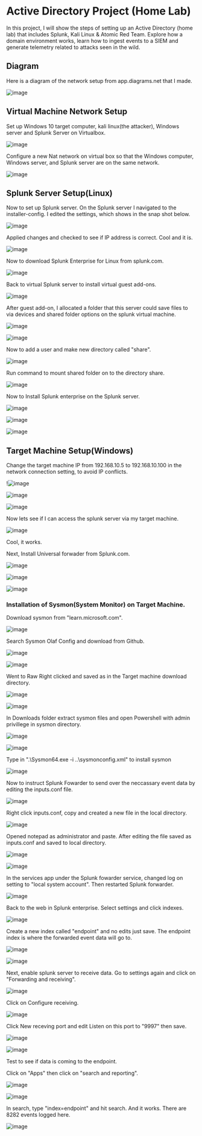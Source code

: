 # Active Directory Project (Home Lab)

In this project, I will show the steps of setting up an Active Directory (home lab) that includes Splunk, Kali Linux & Atomic Red Team. Explore how a domain environment works, learn how to ingest events to a SIEM and generate telemetry related to attacks seen in the wild. 

## Diagram
Here is a diagram of the network setup from app.diagrams.net that I made.

![image](https://github.com/user-attachments/assets/8018ec8f-716d-413f-be4c-34c0df14e771)

## Virtual Machine Network Setup 

Set up Windows 10 target computer, kali linux(the attacker), Windows server and Splunk Server on Virtualbox.

![image](https://github.com/user-attachments/assets/5e3e3706-9180-480b-82ce-62c27a2d92b9)

Configure a new Nat network on virtual box so that the Windows computer, Windows server, and Splunk server are on the same network.

![image](https://github.com/user-attachments/assets/f51f7552-806a-4d50-bec0-cd9650bdab92)

## Splunk Server Setup(Linux)

Now to set up Splunk server. On the Splunk server I navigated to the installer-config. I edited the settings, which shows in the snap shot below.

![image](https://github.com/user-attachments/assets/d5768229-0809-43b5-80b6-062e7a771732)

Applied changes and checked to see if IP address is correct. Cool and it is.

![image](https://github.com/user-attachments/assets/ac6ca9a4-0417-4f43-aab4-321718c63886)

Now to download Splunk Enterprise for Linux from splunk.com.

![image](https://github.com/user-attachments/assets/9a18e0e9-dac9-4b2e-8487-117751cb2ba0)

Back to virtual Splunk server to install virtual guest add-ons.

![image](https://github.com/user-attachments/assets/4c04ff1b-0621-4d05-900e-825e790e3be3)

After guest add-on, I allocated a folder that this server could save files to via devices and shared folder options on the splunk virtual machine.

![image](https://github.com/user-attachments/assets/a8ccd8c9-b90d-470d-8b04-1e4cbcfdb798)

![image](https://github.com/user-attachments/assets/7243eb8a-eb7e-4776-aa04-35d35aed8fe2)

Now to add a user and make new directory called "share".

![image](https://github.com/user-attachments/assets/60996fa7-0113-4822-86d9-59359331908d)

Run command to mount shared folder on to the directory share.

![image](https://github.com/user-attachments/assets/2c0d62d8-ab1e-499d-8539-1b7e23f7fece)

Now to Install Splunk enterprise on the Splunk server.

![image](https://github.com/user-attachments/assets/29b10271-e945-407b-a9c0-64ef7b1ad77a)

![image](https://github.com/user-attachments/assets/f778acce-27f8-43b2-9816-6dab5f4bf71f)

![image](https://github.com/user-attachments/assets/350da1e9-958d-4946-8058-134c3df3dcda)

## Target Machine Setup(Windows)

Change the target machine IP from 192.168.10.5 to 192.168.10.100 in the network connection setting, to avoid IP conflicts. 

!![image](https://github.com/user-attachments/assets/4705f5b4-4b75-4c6f-9f50-27e71c948a8d)

![image](https://github.com/user-attachments/assets/ddc0cccb-e55c-4001-b503-ba3bd8e651f8)

![image](https://github.com/user-attachments/assets/82484f83-1ae8-47fb-9ca0-10a0ef9adcdc)

Now lets see if I can access the splunk server via my target machine. 

![image](https://github.com/user-attachments/assets/b9e3d78b-2630-472f-949f-444c31aee777)

Cool, it works.

Next, Install Universal forwader from Splunk.com.

![image](https://github.com/user-attachments/assets/e0c05d0b-4753-4a65-bd2a-995f206c5bd7)

![image](https://github.com/user-attachments/assets/6733f057-95ea-453b-9249-253ab4c2628c)

![image](https://github.com/user-attachments/assets/22ac575b-fe9b-4604-ad77-09874271ea60)

### Installation of Sysmon(System Monitor) on Target Machine.

Download sysmon from "learn.microsoft.com".

![image](https://github.com/user-attachments/assets/d97c7f3b-296f-448a-96b0-41e39cd39f56)

Search Sysmon Olaf Config and download from Github.

![image](https://github.com/user-attachments/assets/520d90e8-e71c-4bef-9603-81b4d2e4020e)

![image](https://github.com/user-attachments/assets/5a23f674-cebd-40e5-bdff-b88cbcbbc98c)

Went to Raw Right clicked and saved as in the Target machine download directory.

![image](https://github.com/user-attachments/assets/1e36a25d-fc74-4494-b937-ba1317d5bfa4)

![image](https://github.com/user-attachments/assets/766578b3-a029-4e2c-b0ee-058a71c1295a)

In Downloads folder extract sysmon files and open Powershell with admin privillege in sysmon directory.

![image](https://github.com/user-attachments/assets/558fce9a-9b68-4c5a-843c-86807d444f63)

![image](https://github.com/user-attachments/assets/7a0961a9-02f6-4f81-9912-d0888d0b8ad9)

Type in ".\Sysmon64.exe -i ..\sysmonconfig.xml"  to install sysmon 

![image](https://github.com/user-attachments/assets/4a5f6f38-b3cc-4854-9f44-d32e6c6cc109)

Now to instruct Splunk Fowarder to send over the neccassary event data by editing the inputs.conf file.

![image](https://github.com/user-attachments/assets/ea894714-81b9-4f7d-a370-42188c145086)

Right click inputs.conf, copy and created a new file in the local directory.

![image](https://github.com/user-attachments/assets/a56d9a3c-5bfe-4ab2-b285-6f70fec30e04)

Opened notepad as administrator and paste. After editing the file saved as inputs.conf and saved to local directory.

![image](https://github.com/user-attachments/assets/e0c02761-b7ed-4390-8b89-c847b372b566)

![image](https://github.com/user-attachments/assets/f5cde17b-395c-4d1a-b1de-119acea568b1)

In the services app under the Splunk fowarder service, changed log on setting to "local system account". Then restarted Splunk forwarder.

![image](https://github.com/user-attachments/assets/3b29107e-bcd6-48e8-af57-02e45efa6fcf)

Back to the web in Splunk enterprise. Select settings and click indexes.

![image](https://github.com/user-attachments/assets/9564f6ce-f9bf-49a6-ac03-3a68005f2915)

Create a new index called "endpoint" and no edits just save. The endpoint index is where the forwarded event data will go to. 

![image](https://github.com/user-attachments/assets/c57c8233-9683-406b-bece-3f64f65acd38)

![image](https://github.com/user-attachments/assets/6eaca479-badd-49db-ad83-0b003260cbd2)

Next, enable splunk server to receive data. Go to settings again and click on "Forwarding and receiving". 

![image](https://github.com/user-attachments/assets/88175aac-5f2d-4304-a1dc-2b3229b2df3d)

Click on Configure receiving.

![image](https://github.com/user-attachments/assets/92547e8c-6f8e-4583-ba47-5ca82f400d55)

Click New receving port and edit Listen on this port to "9997" then save.

![image](https://github.com/user-attachments/assets/b2821b18-7385-4929-ae9d-4b22d38b4cfb)

![image](https://github.com/user-attachments/assets/23da1c0d-1543-4bb3-a049-09cd1e5b8b3c)

Test to see if data is coming to the endpoint.

Click on "Apps" then click on "search and reporting".

![image](https://github.com/user-attachments/assets/39751ce8-1c7f-4481-9d3a-cffae4c7b8fc)

![image](https://github.com/user-attachments/assets/59311fa8-00c8-427d-a354-6b26ae4d084f)

In search, type "index=endpoint" and hit search. And it works. There are 8282 events logged here.

![image](https://github.com/user-attachments/assets/55ea5701-1bfd-4b1e-9a63-8da86f133b19)






























